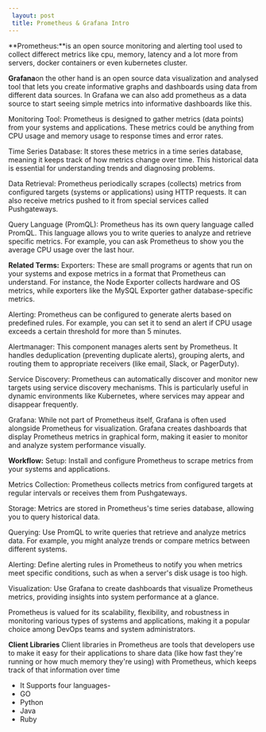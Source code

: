 ```yaml
---
 layout: post
 title: Prometheus & Grafana Intro
---
```


 **Prometheus:**is an open source monitoring and alerting tool used to collect differect metrics like    cpu, memory, latency and a lot more from servers, docker containers or even kubernetes cluster.

 **Grafana**on the other hand is an open source data visualization and analysed tool that lets you  create informative graphs and dashboards using data from different data sources. In Grafana we can also add prometheus as a data source to start seeing simple metrics into informative dashboards like this.   

   Monitoring Tool: Prometheus is designed to gather metrics (data points) from your systems and applications. These metrics could be anything from CPU usage and memory usage to response times and error rates.

   Time Series Database: It stores these metrics in a time series database, meaning it keeps track of how metrics change over time. This historical data is essential for understanding trends and diagnosing problems.

   Data Retrieval: Prometheus periodically scrapes (collects) metrics from configured targets (systems or applications) using HTTP requests. It can also receive metrics pushed to it from special services called Pushgateways.

   Query Language (PromQL): Prometheus has its own query language called PromQL. This language allows you to write queries to analyze and retrieve specific metrics. For example, you can ask Prometheus to show you the average CPU usage over the last hour.

 **Related Terms:**
   Exporters: These are small programs or agents that run on your systems and expose metrics in a format that Prometheus can understand. For instance, the Node Exporter collects hardware and OS metrics, while exporters like the MySQL Exporter gather database-specific metrics.

   Alerting: Prometheus can be configured to generate alerts based on predefined rules. For example, you can set it to send an alert if CPU usage exceeds a certain threshold for more than 5 minutes.

   Alertmanager: This component manages alerts sent by Prometheus. It handles deduplication (preventing duplicate alerts), grouping alerts, and routing them to appropriate receivers (like email, Slack, or PagerDuty).

   Service Discovery: Prometheus can automatically discover and monitor new targets using service discovery mechanisms. This is particularly useful in dynamic environments like Kubernetes, where services may appear and disappear frequently.

   Grafana: While not part of Prometheus itself, Grafana is often used alongside Prometheus for visualization. Grafana creates dashboards that display Prometheus metrics in graphical form, making it easier to monitor and analyze system performance visually.

 **Workflow:**
   Setup: Install and configure Prometheus to scrape metrics from your systems and applications.
 
   Metrics Collection: Prometheus collects metrics from configured targets at regular intervals or receives them from Pushgateways.

   Storage: Metrics are stored in Prometheus's time series database, allowing you to query historical data.

   Querying: Use PromQL to write queries that retrieve and analyze metrics data. For example, you might analyze trends or compare metrics between different systems.

   Alerting: Define alerting rules in Prometheus to notify you when metrics meet specific conditions, such as when a server's disk usage is too high.

   Visualization: Use Grafana to create dashboards that visualize Prometheus metrics, providing insights into system performance at a glance.

   Prometheus is valued for its scalability, flexibility, and robustness in monitoring various types of systems and applications, making it a popular choice among DevOps teams and system administrators. 

 **Client Libraries**
   Client libraries in Prometheus are tools that developers use to make it easy for their applications to share data (like how fast they're running or how much memory they're using) with Prometheus, which keeps track of that information over time
   
 - It Supports four languages-
 - GO
 - Python
 - Java
 - Ruby 




